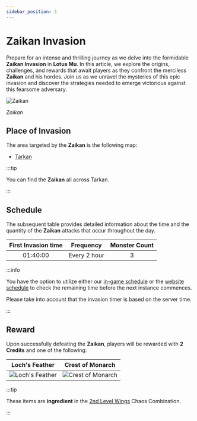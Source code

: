 ```yaml
---
sidebar_position: 3
---
```


# Zaikan Invasion

Prepare for an intense and thrilling journey as we delve into the formidable **Zaikan Invasion** in **Lotus Mu**. In this article, we explore the origins, challenges, and rewards that await players as they confront the merciless **Zaikan** and his hordes. Join us as we unravel the mysteries of this epic invasion and discover the strategies needed to emerge victorious against this fearsome adversary.

![Zaikan](/img/monsters/special/invasions/zaikan.jpg)

_Zaikan_

## Place of Invasion

The area targeted by the **Zaikan** is the following map:

- [Tarkan](/maps/tarkan)

:::tip

You can find the **Zaikan** all across Tarkan.

:::

## Schedule

The subsequent table provides detailed information about the time and the quantity of the **Zaikan** attacks that occur throughout the day.

| First Invasion time |  Frequency   | Monster Count |
| :-----------------: | :----------: | :-----------: |
|      01:40:00       | Every 2 hour |       3       |

:::info

You have the option to utilize either our [in-game schedule](/client-features/schedule) or the [website schedule](https://lotusmu.org/schedule) to check the remaining time before the next instance commences.

Please take into account that the invasion timer is based on the server time.

:::

## Reward

Upon successfully defeating the **Zaikan**, players will be rewarded with **2 Credits** and one of the following:

|                     Loch's Feather                     |                      Crest of Monarch                       |
| :----------------------------------------------------: | :---------------------------------------------------------: |
| ![Loch's Feather](/img/items/others/lochs-feather.png) | ![Crest of Monarch](/img/items/others/crest-of-monarch.png) |

:::tip

These items are **ingredient** in the [2nd Level Wings](/crafting/wings/second-level-wings) Chaos Combination.

:::
